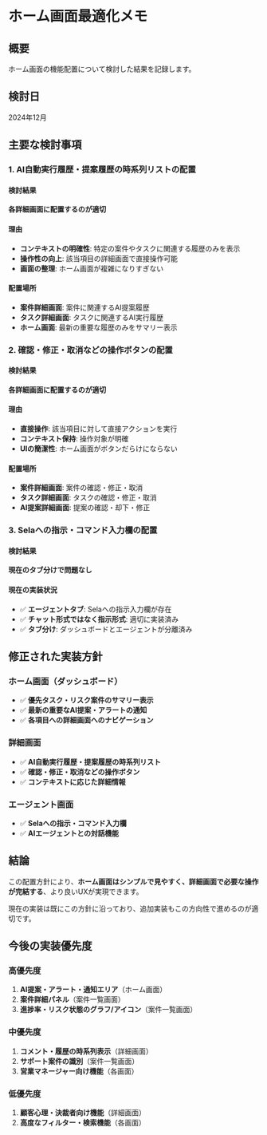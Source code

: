 # ホーム画面最適化メモ

## 概要
ホーム画面の機能配置について検討した結果を記録します。

## 検討日
2024年12月

## 主要な検討事項

### 1. AI自動実行履歴・提案履歴の時系列リストの配置

#### 検討結果
**各詳細画面に配置するのが適切**

#### 理由
- **コンテキストの明確性**: 特定の案件やタスクに関連する履歴のみを表示
- **操作性の向上**: 該当項目の詳細画面で直接操作可能
- **画面の整理**: ホーム画面が複雑になりすぎない

#### 配置場所
- **案件詳細画面**: 案件に関連するAI提案履歴
- **タスク詳細画面**: タスクに関連するAI実行履歴
- **ホーム画面**: 最新の重要な履歴のみをサマリー表示

### 2. 確認・修正・取消などの操作ボタンの配置

#### 検討結果
**各詳細画面に配置するのが適切**

#### 理由
- **直接操作**: 該当項目に対して直接アクションを実行
- **コンテキスト保持**: 操作対象が明確
- **UIの簡潔性**: ホーム画面がボタンだらけにならない

#### 配置場所
- **案件詳細画面**: 案件の確認・修正・取消
- **タスク詳細画面**: タスクの確認・修正・取消
- **AI提案詳細画面**: 提案の確認・却下・修正

### 3. Selaへの指示・コマンド入力欄の配置

#### 検討結果
**現在のタブ分けで問題なし**

#### 現在の実装状況
- ✅ **エージェントタブ**: Selaへの指示入力欄が存在
- ✅ **チャット形式ではなく指示形式**: 適切に実装済み
- ✅ **タブ分け**: ダッシュボードとエージェントが分離済み

## 修正された実装方針

### ホーム画面（ダッシュボード）
- ✅ **優先タスク・リスク案件のサマリー表示**
- ✅ **最新の重要なAI提案・アラートの通知**
- ✅ **各項目への詳細画面へのナビゲーション**

### 詳細画面
- ✅ **AI自動実行履歴・提案履歴の時系列リスト**
- ✅ **確認・修正・取消などの操作ボタン**
- ✅ **コンテキストに応じた詳細情報**

### エージェント画面
- ✅ **Selaへの指示・コマンド入力欄**
- ✅ **AIエージェントとの対話機能**

## 結論

この配置方針により、**ホーム画面はシンプルで見やすく、詳細画面で必要な操作が完結する**、より良いUXが実現できます。

現在の実装は既にこの方針に沿っており、追加実装もこの方向性で進めるのが適切です。

## 今後の実装優先度

### 高優先度
1. **AI提案・アラート・通知エリア**（ホーム画面）
2. **案件詳細パネル**（案件一覧画面）
3. **進捗率・リスク状態のグラフ/アイコン**（案件一覧画面）

### 中優先度
1. **コメント・履歴の時系列表示**（詳細画面）
2. **サポート案件の識別**（案件一覧画面）
3. **営業マネージャー向け機能**（各画面）

### 低優先度
1. **顧客心理・決裁者向け機能**（詳細画面）
2. **高度なフィルター・検索機能**（各画面）
